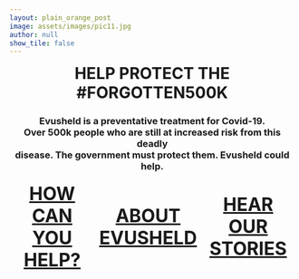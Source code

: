 ```yaml
---
layout: plain_orange_post
image: assets/images/pic11.jpg
author: null
show_tile: false
---
```


<h1 style="margin : 0; padding-top:0;"><center>HELP PROTECT THE <br> #FORGOTTEN500K</center></h1>

<h3><center>Evusheld is a preventative treatment for Covid-19. <br> Over 500k people who are still at increased risk from this deadly <br> disease. The government must protect them. Evusheld could help.</center></h3>

<table class="tg" style="border:0px solid #000000;margin-left:auto;margin-right:auto;border-spacing: 60px;" >
    <thead>
<tr>
    <td class="tg-wp8o"><h1 style="margin : 0; padding-top:0;"><center><a href="https://getevusheld.uk/how-can-you-help/">HOW CAN</a><br><u><a href="https://getevusheld.uk/how-can-you-help/">YOU HELP?</a></u></center></h1</td>
    <td class="tg-wp8o"><h1 style="margin : 0; padding-top:0;"><center><a href="https://getevusheld.uk/about-evusheld/">ABOUT</a><br><u><a href="https://getevusheld.uk/about-evusheld/">EVUSHELD</a></u></center></h1></td>
    <td class="tg-wp8o"><h1 style="margin : 0; padding-top:0;"><center><a href="https://getevusheld.uk/hear-our-stories/">HEAR OUR</a><br><u><a href="https://getevusheld.uk/hear-our-stories/">STORIES</a></u></center></h1>
      
</table>

